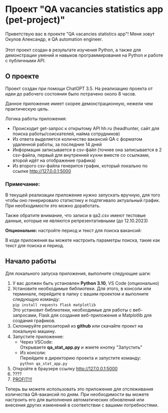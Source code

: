 # Проект "QA vacancies statistics app (pet-project)"

Приветствую вас в проекте "QA vacancies statistics app"! Меня зовут Окулов Александр, я QA automation engineer. <br><br>
Этот проект создан в результате изучения Python, а также для демонстрации умений и навыков программирования на Python и работе с публичными API.

## О проекте

Проект создан при помощи ChatGPT 3.5. На реализацию проекта от идеи до рабочего состояния было потрачено около 8 часов.

Данное приложение имеет скорее демонстрационную, нежели чем практическую цель. 

Логика работы приложения:<br>

+   Происходит get-запрос к открытому API hh.ru (headhunter, сайт для поиска работы/соискателей, найма сотрудников)<br>
+   Из ответа выделяется количество вакансий QA с форматом удаленной работы, за последние 14 дней<br>
+   Информация записывается в csv-файл (точнее она записывается в 2 csv-файла, первый для внутренней кухни вместе со ссылками, второй идёт на отображение графика)<br>
+   Из второго csv-файла генерится график, который локально по ссылке http://127.0.0.1:5000

### Примечание:
В текущей реализации приложение нужно запускать вручную, для того чтобы оно генерировало статистику и подтягивало актуальный график. При необходимости это можно доработать. 

Также обратите внимание, что записи в qa2.csv имеют тестовые данные, которые не являются репрезентативными (до 12.10.2023)

**Опционально:** настройте период и текст для поиска вакансий:

В коде приложения вы можете настроить параметры поиска, такие как текст для поиска и период.

## Начало работы

Для локального запуска приложения, выполните следующие шаги:

1. У вас должен быть установлен **Python 3.10**, VS Code (опционально)
2. Установите необходимые библиотеки. Для этого, в консоли или терминале, перейдите в папку с вашим проектом и выполните следующую команду:<br> `pip install requests Flask matplotlib`<br>
Это установит библиотеки, необходимые для работы с веб-запросами, Flask для создания веб-приложения и Matplotlib для создания графиков.
3. Склонируйте репозиторий из **github** или скачайте проект на локальную машину.
4. Запустите приложение:
    -   Через VSCode:<br>
        Открываете **qa_stat_app.py** и жмете кнопку "Запустить"
    -   Из консоли: <br>
        Перейдите в директорию проекта и запустите команду:<br> `python qa_stat_app.py`
5. Откройте в браузере ссылку http://127.0.0.1:5000
6. ????
7. [PROFIT!!!](https://github.com/AlexanderAQA/qa_stat_app/blob/main/stat.png)

Теперь вы можете использовать это приложение для отслеживания количества QA-вакансий по дням. При необходимости вы можете настроить его для выполнения автоматических обновлений или внесения других изменений в соответствии с вашими потребностями.